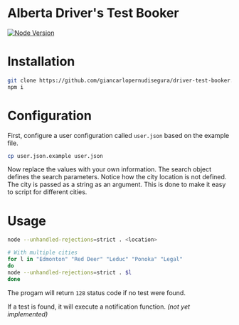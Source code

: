# Alberta Driver's Test Booker
[![Node Version](https://img.shields.io/node/v/puppeteer)](https://nodejs.org/en/download/)

# Installation
```sh
git clone https://github.com/giancarlopernudisegura/driver-test-booker.git
npm i
```

# Configuration
First, configure a user configuration called `user.json` based on the example file.
```sh
cp user.json.example user.json
```
Now replace the values with your own information.
The search object defines the search parameters.
Notice how the city location is not defined.
The city is passed as a string as an argument.
This is done to make it easy to script for different cities.

# Usage
```sh
node --unhandled-rejections=strict . <location>
```

```sh
# With multiple cities
for l in "Edmonton" "Red Deer" "Leduc" "Ponoka" "Legal"
do
node --unhandled-rejections=strict . $l
done
```

The progam will return `128` status code if no test were found.

If a test is found, it will execute a notification function.
*(not yet implemented)*